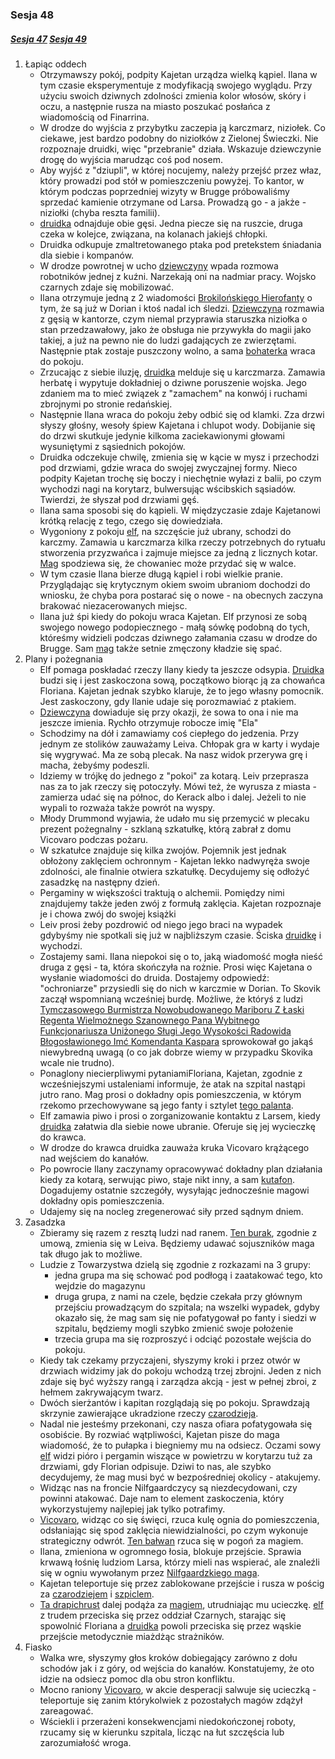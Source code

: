 ### Sesja 48
##### [Sesja 47](#sesja-047) [Sesja 49](#sesja-049)
1. Łapiąc oddech
    - Otrzymawszy pokój, podpity Kajetan urządza wielką kąpiel. Ilana w tym czasie eksperymentuje z modyfikacją swojego wyglądu. Przy użyciu swoich dziwnych zdolności zmienia kolor włosów, skóry i oczu, a następnie rusza na miasto poszukać posłańca z wiadomością od Finarrina.
    - W drodze do wyjścia z przybytku zaczepia ją karczmarz, niziołek. Co ciekawe, jest bardzo podobny do niziołków z Zielonej Świeczki. Nie rozpoznaje druidki, więc "przebranie" działa. Wskazuje dziewczynie drogę do wyjścia marudząc coś pod nosem.
    - Aby wyjść z "dziupli", w której nocujemy, należy przejść przez właz, który prowadzi pod stół w pomieszczeniu powyżej. To kantor, w którym podczas poprzedniej wizyty w Brugge próbowaliśmy sprzedać kamienie otrzymane od Larsa. Prowadzą go - a jakże - niziołki (chyba reszta familii).
    - [druidka](Ilana) odnajduje obie gęsi. Jedna piecze się na ruszcie, druga czeka w kolejce, związana, na kolanach jakiejś chłopki. 
    - Druidka odkupuje zmaltretowanego ptaka pod pretekstem śniadania dla siebie i kompanów.
    - W drodze powrotnej w ucho [dziewczyny](Ilana) wpada rozmowa robotników jednej z kuźni. Narzekają oni na nadmiar pracy. Wojsko czarnych zdaje się mobilizować.
    - Ilana otrzymuje jedną z 2 wiadomości [Brokilońskiego Hierofanty](Finarrin) o tym, że są już w Dorian i ktoś nadal ich śledzi. [Dziewczyna](Ilana) rozmawia z gęsią w kantorze, czym niemal przyprawia staruszka niziołka o stan przedzawałowy, jako że obsługa nie przywykła do magii jako takiej, a już na pewno nie do ludzi gadających ze zwierzętami. Następnie ptak zostaje puszczony wolno, a sama [bohaterka](Ilana) wraca do pokoju.
    - Zrzucając z siebie iluzję, [druidka](Ilana) melduje się u karczmarza. Zamawia herbatę i wypytuje dokładniej o dziwne poruszenie wojska. Jego zdaniem ma to mieć związek z "zamachem" na konwój i ruchami zbrojnymi po stronie redańskiej.
    - Następnie Ilana wraca do pokoju żeby odbić się od klamki. Zza drzwi słyszy głośny, wesoły śpiew Kajetana i chlupot wody. Dobijanie się do drzwi skutkuje jedynie kilkoma zaciekawionymi głowami wysuniętymi z sąsiednich pokojów. 
    - Druidka odczekuje chwilę, zmienia się w kącie w mysz i przechodzi pod drzwiami, gdzie wraca do swojej zwyczajnej formy. Nieco podpity Kajetan trochę się boczy i niechętnie wyłazi z balii, po czym wychodzi nagi na korytarz, bulwersując wścibskich sąsiadów. Twierdzi, że słyszał pod drzwiami gęś.
    - Ilana sama sposobi się do kąpieli. W międzyczasie zdaje Kajetanowi krótką relację z tego, czego się dowiedziała.
    - Wygoniony z pokoju [elf](Kajetan), na szczęście już ubrany, schodzi do karczmy. Zamawia u karczmarza kilka rzeczy potrzebnych do rytuału stworzenia przyzwańca i zajmuje miejsce za jedną z licznych kotar. [Mag](Kajetan) spodziewa się, że chowaniec może przydać się w walce.
    - W tym czasie Ilana bierze długą kąpiel i robi wielkie pranie. Przyglądając się krytycznym okiem swoim ubraniom dochodzi do wniosku, że chyba pora postarać się o nowe - na obecnych zaczyna brakować niezacerowanych miejsc.
    - Ilana już śpi kiedy do pokoju wraca Kajetan. Elf przynosi ze sobą swojego nowego podopiecznego - małą sówkę podobną do tych, któreśmy widzieli podczas dziwnego załamania czasu w drodze do Brugge. Sam [mag](Kajetan) także setnie zmęczony kładzie się spać.
2. Plany i pożegnania
    - Elf pomaga poskładać rzeczy Ilany kiedy ta jeszcze odsypia. [Druidka](Ilana) budzi się i jest zaskoczona sową, początkowo biorąc ją za chowańca Floriana. Kajetan jednak szybko klaruje, że to jego własny pomocnik. Jest zaskoczony, gdy Ilanie udaje się porozmawiać z ptakiem. 
    - [Dziewczyna](Ilana) dowiaduje się przy okazji, że sowa to ona i nie ma jeszcze imienia. Rychło otrzymuje robocze imię "Ela"
    - Schodzimy na dół i zamawiamy coś ciepłego do jedzenia. Przy jednym ze stolików zauważamy Leiva. Chłopak gra w karty i wydaje się wygrywać. Ma ze sobą plecak. Na nasz widok przerywa grę i macha, żebyśmy podeszli. 
    - Idziemy w trójkę do jednego z "pokoi" za kotarą. Leiv przeprasza nas za to jak rzeczy się potoczyły. Mówi też, że wyrusza z miasta - zamierza udać się na północ, do Kerack albo i dalej. Jeżeli to nie wypali to rozważa także powrót na wyspy.
    - Młody Drummond wyjawia, że udało mu się przemycić w plecaku prezent pożegnalny - szklaną szkatułkę, którą zabrał z domu Vicovaro podczas pożaru. 
    - W szkatułce znajduje się kilka zwojów. Pojemnik jest jednak obłożony zaklęciem ochronnym - Kajetan lekko nadwyręża swoje zdolności, ale finalnie otwiera szkatułkę. Decydujemy się odłożyć zasadzkę na następny dzień.
    - Pergaminy w większości traktują o alchemii. Pomiędzy nimi znajdujemy także jeden zwój z formułą zaklęcia. Kajetan rozpoznaje je i chowa zwój do swojej książki
    - Leiv prosi żeby pozdrowić od niego jego braci na wypadek gdybyśmy nie spotkali się już w najbliższym czasie. Ściska [druidkę](Ilana) i wychodzi.
    - Zostajemy sami. Ilana niepokoi się o to, jaką wiadomość mogła nieść druga z gęsi - ta, która skończyła na rożnie. Prosi więc Kajetana o wysłanie wiadomości do druida. Dostajemy odpowiedź: "ochroniarze" przysiedli się do nich w karczmie w Dorian. To Skovik zaczął wspomnianą wcześniej burdę. Możliwe, że któryś z ludzi [Tymczasowego Burmistrza Nowobudowanego Mariboru Z Łaski Regenta Wielmożnego Szanownego Pana Wybitnego Funkcjonariusza Uniżonego Sługi Jego Wysokości Radowida Błogosławionego Imć Komendanta Kaspara](Kaspar) sprowokował go jakąś niewybredną uwagą (o co jak dobrze wiemy w przypadku Skovika wcale nie trudno).
    - Ponaglony niecierpliwymi pytaniamiFloriana, Kajetan, zgodnie z wcześniejszymi ustaleniami informuje, że atak na szpital nastąpi jutro rano. Mag prosi o dokładny opis pomieszczenia, w którym rzekomo przechowywane są jego fanty i sztylet [tego palanta](Lars).
    - Elf zamawia piwo i prosi o zorganizowanie kontaktu z Larsem, kiedy [druidka](Ilana) załatwia dla siebie nowe ubranie. Oferuje się jej wycieczkę do krawca.
    - W drodze do krawca druidka zauważa kruka Vicovaro krążącego nad wejściem do kanałów.
    - Po powrocie Ilany zaczynamy opracowywać dokładny plan działania kiedy za kotarą, serwując piwo, staje nikt inny, a sam [kutafon](Lars). Dogadujemy ostatnie szczegóły, wysyłając jednocześnie magowi dokładny opis pomieszczenia.
    - Udajemy się na nocleg zregenerować siły przed sądnym dniem.
2. Zasadzka
    - Zbieramy się razem z resztą ludzi nad ranem. [Ten burak](Lars), zgodnie z umową, zmienia się w Leiva. Będziemy udawać sojuszników maga tak długo jak to możliwe.
    - Ludzie z Towarzystwa dzielą się zgodnie z rozkazami na 3 grupy: 
        - jedna grupa ma się schować pod podłogą i zaatakować tego, kto wejdzie do magazynu 
        - druga grupa, z nami na czele, będzie czekała przy głównym przejściu prowadzącym do szpitala; na wszelki wypadek, gdyby okazało się, że mag sam się nie pofatygował po fanty i siedzi w szpitalu, będziemy mogli szybko zmienić swoje położenie
        - trzecia grupa ma się rozproszyć i odciąć pozostałe wejścia do pokoju.
    - Kiedy tak czekamy przyczajeni, słyszymy kroki i przez otwór w drzwiach widzimy jak do pokoju wchodzą trzej zbrojni. Jeden z nich zdaje się być wyższy rangą i zarządza akcją - jest w pełnej zbroi, z hełmem zakrywającym twarz.
    - Dwóch sierżantów i kapitan rozglądają się po pokoju. Sprawdzają skrzynie zawierające ukradzione rzeczy [czarodzieja](Florian).
    - Nadal nie jesteśmy przekonani, czy nasza ofiara pofatygowała się osobiście. By rozwiać wątpliwości, Kajetan pisze do maga wiadomość, że to pułapka i biegniemy mu na odsiecz. Oczami sowy [elf](Kajetan) widzi pióro i pergamin wiszące w powietrzu w korytarzu tuż za drzwiami, gdy Florian odpisuje. Dziwi to nas, ale szybko decydujemy, że mag musi być w bezpośredniej okolicy - atakujemy.
    - Widząc nas na froncie Nilfgaardczycy są niezdecydowani, czy powinni atakować. Daje nam to element zaskoczenia, który wykorzystujemy najlepiej jak tylko potrafimy.
    - [Vicovaro](Florian), widząc co się święci, rzuca kulę ognia do pomieszczenia, odsłaniając się spod zaklęcia niewidzialności, po czym wykonuje strategiczny odwrót. [Ten bałwan](Lars) rzuca się w pogoń za magiem.
    - Ilana, zmieniona w ogromnego łosia, blokuje przejście. Sprawia krwawą łośnię ludziom Larsa, którzy mieli nas wspierać, ale znaleźli się w ogniu wywołanym przez [Nilfgaardzkiego maga](Florian). 
    - Kajetan teleportuje się przez zablokowane przejście i rusza w pościg za [czarodziejem](Florian) i [szpiclem](Lars).
    - [Ta drapichrust](Lars) dalej podąża za [magiem](Florian), utrudniając mu ucieczkę. [elf](Kajetan) z trudem przeciska się przez oddział Czarnych, starając się spowolnić Floriana a [druidka](Ilana) powoli przeciska się przez wąskie przejście metodycznie miażdżąc strażników.
3. Fiasko
    - Walka wre, słyszymy głos kroków dobiegający zarówno z dołu schodów jak i z góry, od wejścia do kanałów. Konstatujemy, że oto idzie na odsiecz pomoc dla obu stron konfliktu.
    - Mocno raniony [Vicovaro](Florian), w akcie desperacji salwuje się ucieczką - teleportuje się zanim którykolwiek z pozostałych magów zdążył zareagować.
    - Wściekli i przerażeni konsekwencjami niedokończonej roboty, rzucamy się w kierunku szpitala, licząc na łut szczęścia lub zarozumiałość wroga.